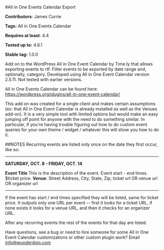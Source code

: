 #All in One Events Calendar Export

**Contributors**: James Currie

**Tags:** All in One Events Calendar

**Requires at least**: 4.4 

**Tested up to:** 4.6.1

**Stable tag:** 1.0.0


Add on to the WordPress All in One Event Calendar by Time.ly that allows exporting events to rtf. Filter events to be exported by date range and, optionally, category. Developed using All in One Event Calendar version 2.5.11. Not tested with earlier versions.


All in One Events Calendar can be found here: https://wordpress.org/plugins/all-in-one-event-calendar/


This add on was created for a single client and makes certain assumptions (ex: that All in One Event Calendar is already installed as well as the Venues add-on). It is a very simple tool with limited options but would make an easy jumping off point for anyone with the need to do something similar. In particular, if you're having trouble figuring out how to do custom event queries for your own theme / widget / whatever this will show you how to do it. 

##NOTES
Recurring events are listed only once on the date they first occur, like so:
* * *

**SATURDAY, OCT. 8 - FRIDAY, OCT. 14**

**Event Title**
This is the description of the event. Event start - end times. $ticket price. **Venue**: Street Address, City, State, Zip; ticket url OR venue url OR organizer url
* * *


If the event has start / end times specified they will be listed, same for ticket price. It outputs only one URL per event -- first it looks for a ticket URL, if none exists it looks for a venue URL, and then it checks for an organizer URL.

After any recurring events the rest of the events for that day are listed.

Have questions, see a bug or need to hire someone for some All in One Event Calendar customizations or other custom plugin work? Email <a href='mailto:info@wunderdojo.com'>info@wunderdojo.com</a>

